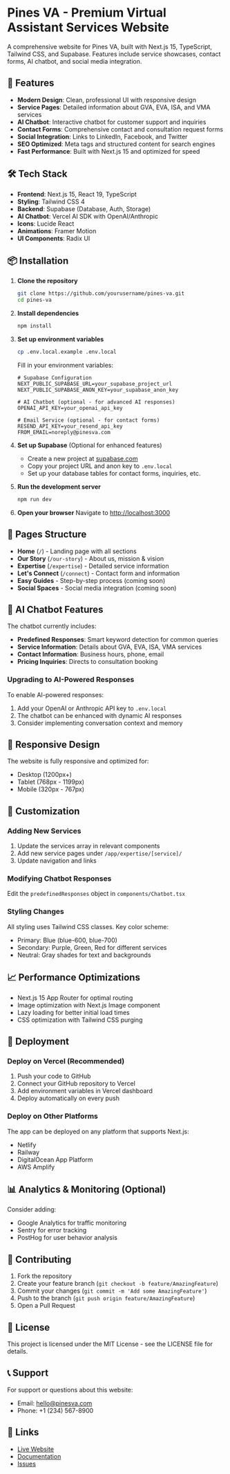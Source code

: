 # Pines VA - Premium Virtual Assistant Services Website

A comprehensive website for Pines VA, built with Next.js 15, TypeScript, Tailwind CSS, and Supabase. Features include service showcases, contact forms, AI chatbot, and social media integration.

## 🚀 Features

- **Modern Design**: Clean, professional UI with responsive design
- **Service Pages**: Detailed information about GVA, EVA, ISA, and VMA services
- **AI Chatbot**: Interactive chatbot for customer support and inquiries
- **Contact Forms**: Comprehensive contact and consultation request forms
- **Social Integration**: Links to LinkedIn, Facebook, and Twitter
- **SEO Optimized**: Meta tags and structured content for search engines
- **Fast Performance**: Built with Next.js 15 and optimized for speed

## 🛠 Tech Stack

- **Frontend**: Next.js 15, React 19, TypeScript
- **Styling**: Tailwind CSS 4
- **Backend**: Supabase (Database, Auth, Storage)
- **AI Chatbot**: Vercel AI SDK with OpenAI/Anthropic
- **Icons**: Lucide React
- **Animations**: Framer Motion
- **UI Components**: Radix UI

## 📦 Installation

1. **Clone the repository**
   ```bash
   git clone https://github.com/yourusername/pines-va.git
   cd pines-va
   ```

2. **Install dependencies**
   ```bash
   npm install
   ```

3. **Set up environment variables**
   ```bash
   cp .env.local.example .env.local
   ```
   
   Fill in your environment variables:
   ```env
   # Supabase Configuration
   NEXT_PUBLIC_SUPABASE_URL=your_supabase_project_url
   NEXT_PUBLIC_SUPABASE_ANON_KEY=your_supabase_anon_key
   
   # AI Chatbot (optional - for advanced AI responses)
   OPENAI_API_KEY=your_openai_api_key
   
   # Email Service (optional - for contact forms)
   RESEND_API_KEY=your_resend_api_key
   FROM_EMAIL=noreply@pinesva.com
   ```

4. **Set up Supabase** (Optional for enhanced features)
   - Create a new project at [supabase.com](https://supabase.com)
   - Copy your project URL and anon key to `.env.local`
   - Set up your database tables for contact forms, inquiries, etc.

5. **Run the development server**
   ```bash
   npm run dev
   ```

6. **Open your browser**
   Navigate to [http://localhost:3000](http://localhost:3000)

## 🎯 Pages Structure

- **Home** (`/`) - Landing page with all sections
- **Our Story** (`/our-story`) - About us, mission & vision
- **Expertise** (`/expertise`) - Detailed service information
- **Let's Connect** (`/connect`) - Contact form and information
- **Easy Guides** - Step-by-step process (coming soon)
- **Social Spaces** - Social media integration (coming soon)

## 🤖 AI Chatbot Features

The chatbot currently includes:
- **Predefined Responses**: Smart keyword detection for common queries
- **Service Information**: Details about GVA, EVA, ISA, VMA services
- **Contact Information**: Business hours, phone, email
- **Pricing Inquiries**: Directs to consultation booking

### Upgrading to AI-Powered Responses

To enable AI-powered responses:
1. Add your OpenAI or Anthropic API key to `.env.local`
2. The chatbot can be enhanced with dynamic AI responses
3. Consider implementing conversation context and memory

## 📱 Responsive Design

The website is fully responsive and optimized for:
- Desktop (1200px+)
- Tablet (768px - 1199px)
- Mobile (320px - 767px)

## 🔧 Customization

### Adding New Services
1. Update the services array in relevant components
2. Add new service pages under `/app/expertise/[service]/`
3. Update navigation and links

### Modifying Chatbot Responses
Edit the `predefinedResponses` object in `components/Chatbot.tsx`

### Styling Changes
All styling uses Tailwind CSS classes. Key color scheme:
- Primary: Blue (blue-600, blue-700)
- Secondary: Purple, Green, Red for different services
- Neutral: Gray shades for text and backgrounds

## 📈 Performance Optimizations

- Next.js 15 App Router for optimal routing
- Image optimization with Next.js Image component
- Lazy loading for better initial load times
- CSS optimization with Tailwind CSS purging

## 🚀 Deployment

### Deploy on Vercel (Recommended)
1. Push your code to GitHub
2. Connect your GitHub repository to Vercel
3. Add environment variables in Vercel dashboard
4. Deploy automatically on every push

### Deploy on Other Platforms
The app can be deployed on any platform that supports Next.js:
- Netlify
- Railway
- DigitalOcean App Platform
- AWS Amplify

## 📊 Analytics & Monitoring (Optional)

Consider adding:
- Google Analytics for traffic monitoring
- Sentry for error tracking
- PostHog for user behavior analysis

## 🤝 Contributing

1. Fork the repository
2. Create your feature branch (`git checkout -b feature/AmazingFeature`)
3. Commit your changes (`git commit -m 'Add some AmazingFeature'`)
4. Push to the branch (`git push origin feature/AmazingFeature`)
5. Open a Pull Request

## 📄 License

This project is licensed under the MIT License - see the LICENSE file for details.

## 📞 Support

For support or questions about this website:
- Email: hello@pinesva.com
- Phone: +1 (234) 567-8900

## 🔗 Links

- [Live Website](https://pinesva.com)
- [Documentation](https://github.com/yourusername/pines-va/wiki)
- [Issues](https://github.com/yourusername/pines-va/issues)
